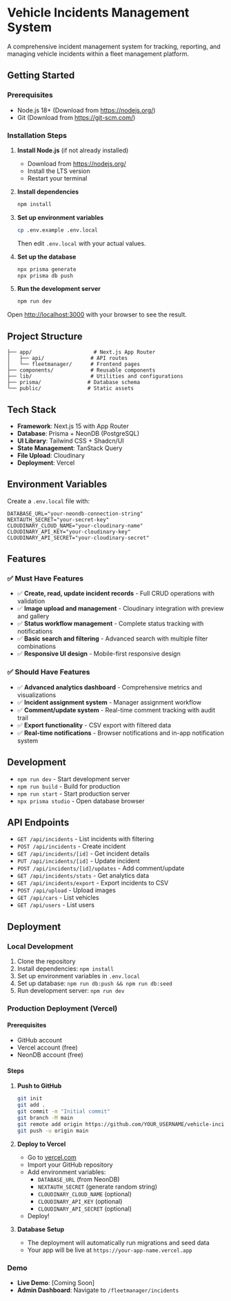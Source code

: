 # Vehicle Incidents Management System

A comprehensive incident management system for tracking, reporting, and managing vehicle incidents within a fleet management platform.

## Getting Started

### Prerequisites
- Node.js 18+ (Download from https://nodejs.org/)
- Git (Download from https://git-scm.com/)

### Installation Steps

1. **Install Node.js** (if not already installed)
   - Download from https://nodejs.org/
   - Install the LTS version
   - Restart your terminal

2. **Install dependencies**
   ```bash
   npm install
   ```

3. **Set up environment variables**
   ```bash
   cp .env.example .env.local
   ```
   Then edit `.env.local` with your actual values.

4. **Set up the database**
   ```bash
   npx prisma generate
   npx prisma db push
   ```

5. **Run the development server**
   ```bash
   npm run dev
   ```

Open [http://localhost:3000](http://localhost:3000) with your browser to see the result.

## Project Structure

```
├── app/                    # Next.js App Router
│   ├── api/               # API routes
│   └── fleetmanager/      # Frontend pages
├── components/            # Reusable components
├── lib/                   # Utilities and configurations
├── prisma/               # Database schema
└── public/               # Static assets
```

## Tech Stack

- **Framework**: Next.js 15 with App Router
- **Database**: Prisma + NeonDB (PostgreSQL)
- **UI Library**: Tailwind CSS + Shadcn/UI
- **State Management**: TanStack Query
- **File Upload**: Cloudinary
- **Deployment**: Vercel

## Environment Variables

Create a `.env.local` file with:

```env
DATABASE_URL="your-neondb-connection-string"
NEXTAUTH_SECRET="your-secret-key"
CLOUDINARY_CLOUD_NAME="your-cloudinary-name"
CLOUDINARY_API_KEY="your-cloudinary-key"
CLOUDINARY_API_SECRET="your-cloudinary-secret"
```

## Features

### ✅ Must Have Features
- ✅ **Create, read, update incident records** - Full CRUD operations with validation
- ✅ **Image upload and management** - Cloudinary integration with preview and gallery
- ✅ **Status workflow management** - Complete status tracking with notifications
- ✅ **Basic search and filtering** - Advanced search with multiple filter combinations
- ✅ **Responsive UI design** - Mobile-first responsive design

### ✅ Should Have Features
- ✅ **Advanced analytics dashboard** - Comprehensive metrics and visualizations
- ✅ **Incident assignment system** - Manager assignment workflow
- ✅ **Comment/update system** - Real-time comment tracking with audit trail
- ✅ **Export functionality** - CSV export with filtered data
- ✅ **Real-time notifications** - Browser notifications and in-app notification system

## Development

- `npm run dev` - Start development server
- `npm run build` - Build for production
- `npm run start` - Start production server
- `npx prisma studio` - Open database browser

## API Endpoints

- `GET /api/incidents` - List incidents with filtering
- `POST /api/incidents` - Create incident
- `GET /api/incidents/[id]` - Get incident details
- `PUT /api/incidents/[id]` - Update incident
- `POST /api/incidents/[id]/updates` - Add comment/update
- `GET /api/incidents/stats` - Get analytics data
- `GET /api/incidents/export` - Export incidents to CSV
- `POST /api/upload` - Upload images
- `GET /api/cars` - List vehicles
- `GET /api/users` - List users

## Deployment

### Local Development
1. Clone the repository
2. Install dependencies: `npm install`
3. Set up environment variables in `.env.local`
4. Set up database: `npm run db:push && npm run db:seed`
5. Run development server: `npm run dev`

### Production Deployment (Vercel)

#### Prerequisites
- GitHub account
- Vercel account (free)
- NeonDB account (free)

#### Steps
1. **Push to GitHub**
   ```bash
   git init
   git add .
   git commit -m "Initial commit"
   git branch -M main
   git remote add origin https://github.com/YOUR_USERNAME/vehicle-incidents.git
   git push -u origin main
   ```

2. **Deploy to Vercel**
   - Go to [vercel.com](https://vercel.com)
   - Import your GitHub repository
   - Add environment variables:
     - `DATABASE_URL` (from NeonDB)
     - `NEXTAUTH_SECRET` (generate random string)
     - `CLOUDINARY_CLOUD_NAME` (optional)
     - `CLOUDINARY_API_KEY` (optional)
     - `CLOUDINARY_API_SECRET` (optional)
   - Deploy!

3. **Database Setup**
   - The deployment will automatically run migrations and seed data
   - Your app will be live at `https://your-app-name.vercel.app`

### Demo
- **Live Demo**: [Coming Soon]
- **Admin Dashboard**: Navigate to `/fleetmanager/incidents`
